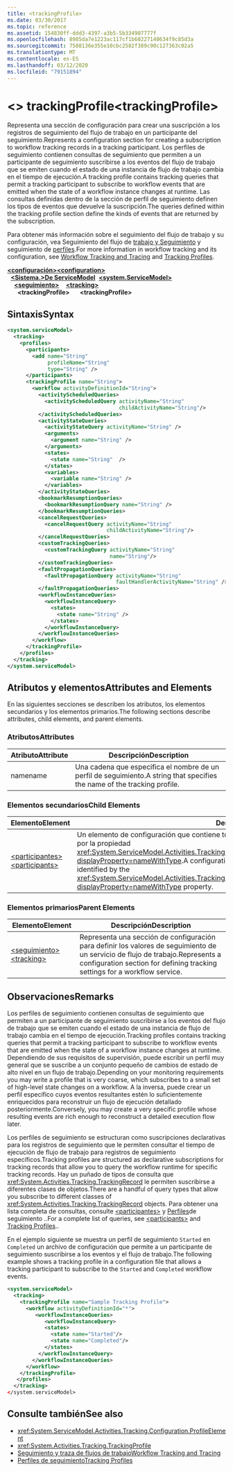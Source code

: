 ```yaml
---
title: <trackingProfile>
ms.date: 03/30/2017
ms.topic: reference
ms.assetid: 154830ff-ddd3-4397-a3b5-5b334907777f
ms.openlocfilehash: 8985da7e1223ac117cf1b68227140634f9c85d3a
ms.sourcegitcommit: 7588136e355e10cbc2582f389c90c127363c02a5
ms.translationtype: MT
ms.contentlocale: es-ES
ms.lasthandoff: 03/12/2020
ms.locfileid: "79151894"
---
```

# <a name="trackingprofile"></a><span data-ttu-id="88593-101">\<> trackingProfile</span><span class="sxs-lookup"><span data-stu-id="88593-101">\<trackingProfile></span></span>
<span data-ttu-id="88593-102">Representa una sección de configuración para crear una suscripción a los registros de seguimiento del flujo de trabajo en un participante del seguimiento.</span><span class="sxs-lookup"><span data-stu-id="88593-102">Represents a configuration section for creating a subscription to workflow tracking records in a tracking participant.</span></span> <span data-ttu-id="88593-103">Los perfiles de seguimiento contienen consultas de seguimiento que permiten a un participante de seguimiento suscribirse a los eventos del flujo de trabajo que se emiten cuando el estado de una instancia de flujo de trabajo cambia en el tiempo de ejecución.</span><span class="sxs-lookup"><span data-stu-id="88593-103">A tracking profile contains tracking queries that permit a tracking participant to subscribe to workflow events that are emitted when the state of a workflow instance changes at runtime.</span></span> <span data-ttu-id="88593-104">Las consultas definidas dentro de la sección de perfil de seguimiento definen los tipos de eventos que devuelve la suscripción.</span><span class="sxs-lookup"><span data-stu-id="88593-104">The queries defined within the tracking profile section define the kinds of events that are returned by the subscription.</span></span>  
  
 <span data-ttu-id="88593-105">Para obtener más información sobre el seguimiento del flujo de trabajo y su configuración, vea Seguimiento del flujo de [trabajo y Seguimiento](../../../windows-workflow-foundation/workflow-tracking-and-tracing.md) y seguimiento de [perfiles](../../../windows-workflow-foundation/tracking-profiles.md).</span><span class="sxs-lookup"><span data-stu-id="88593-105">For more information in workflow tracking and its configuration, see [Workflow Tracking and Tracing](../../../windows-workflow-foundation/workflow-tracking-and-tracing.md) and [Tracking Profiles](../../../windows-workflow-foundation/tracking-profiles.md).</span></span>  
  
<span data-ttu-id="88593-106">[**\<configuración>**](../configuration-element.md)</span><span class="sxs-lookup"><span data-stu-id="88593-106">[**\<configuration>**](../configuration-element.md)</span></span>\
<span data-ttu-id="88593-107">&nbsp;&nbsp;[**\<Sistema.>De ServiceModel**](system-servicemodel-of-workflow.md)</span><span class="sxs-lookup"><span data-stu-id="88593-107">&nbsp;&nbsp;[**\<system.ServiceModel>**](system-servicemodel-of-workflow.md)</span></span>\
<span data-ttu-id="88593-108">&nbsp;&nbsp;&nbsp;&nbsp;[**\<seguimiento>**](tracking.md)</span><span class="sxs-lookup"><span data-stu-id="88593-108">&nbsp;&nbsp;&nbsp;&nbsp;[**\<tracking>**](tracking.md)</span></span>\
<span data-ttu-id="88593-109">&nbsp;&nbsp;&nbsp;&nbsp;&nbsp;&nbsp;**\<trackingProfile>**</span><span class="sxs-lookup"><span data-stu-id="88593-109">&nbsp;&nbsp;&nbsp;&nbsp;&nbsp;&nbsp;**\<trackingProfile>**</span></span>  
  
## <a name="syntax"></a><span data-ttu-id="88593-110">Sintaxis</span><span class="sxs-lookup"><span data-stu-id="88593-110">Syntax</span></span>  
  
```xml  
<system.serviceModel>
  <tracking>
    <profiles>
      <participants>
        <add name="String"
             profileName="String"
             type="String" />
      </participants>
      <trackingProfile name="String">
        <workflow activityDefinitionId="String">
          <activityScheduledQueries>
            <activityScheduledQuery activityName="String"
                                    childActivityName="String"/>
          </activityScheduledQueries>
          <activityStateQueries>
            <activityStateQuery activityName="String" />
            <arguments>
              <argument name="String" />
            </arguments>
            <states>
              <state name="String"  />
            </states>
            <variables>
              <variable name="String" />
            </variables>
          </activityStateQueries>
          <bookmarkResumptionQueries>
            <bookmarkResumptionQuery name="String" />
          </bookmarkResumptionQueries>
          <cancelRequestQueries>
            <cancelRequestQuery activityName="String"
                                childActivityName="String"/>
          </cancelRequestQueries>
          <customTrackingQueries>
            <customTrackingQuery activityName="String"
                                 name="String"/>
          </customTrackingQueries>
          <faultPropagationQueries>
            <faultPropagationQuery activityName="String"
                                   faultHandlerActivityName="String" />
          </faultPropagationQueries>
          <workflowInstanceQueries>
            <workflowInstanceQuery>
              <states>
                <state name="String" />
              </states>
            </workflowInstanceQuery>
          </workflowInstanceQueries>
        </workflow>
      </trackingProfile>
    </profiles>
  </tracking>
</system.serviceModel>  
```  
  
## <a name="attributes-and-elements"></a><span data-ttu-id="88593-111">Atributos y elementos</span><span class="sxs-lookup"><span data-stu-id="88593-111">Attributes and Elements</span></span>  
 <span data-ttu-id="88593-112">En las siguientes secciones se describen los atributos, los elementos secundarios y los elementos primarios.</span><span class="sxs-lookup"><span data-stu-id="88593-112">The following sections describe attributes, child elements, and parent elements.</span></span>  
  
### <a name="attributes"></a><span data-ttu-id="88593-113">Atributos</span><span class="sxs-lookup"><span data-stu-id="88593-113">Attributes</span></span>  
  
|<span data-ttu-id="88593-114">Atributo</span><span class="sxs-lookup"><span data-stu-id="88593-114">Attribute</span></span>|<span data-ttu-id="88593-115">Descripción</span><span class="sxs-lookup"><span data-stu-id="88593-115">Description</span></span>|  
|---------------|-----------------|  
|<span data-ttu-id="88593-116">name</span><span class="sxs-lookup"><span data-stu-id="88593-116">name</span></span>|<span data-ttu-id="88593-117">Una cadena que especifica el nombre de un perfil de seguimiento.</span><span class="sxs-lookup"><span data-stu-id="88593-117">A string that specifies the name of the tracking profile.</span></span>|  
  
### <a name="child-elements"></a><span data-ttu-id="88593-118">Elementos secundarios</span><span class="sxs-lookup"><span data-stu-id="88593-118">Child Elements</span></span>  
  
|<span data-ttu-id="88593-119">Elemento</span><span class="sxs-lookup"><span data-stu-id="88593-119">Element</span></span>|<span data-ttu-id="88593-120">Descripción</span><span class="sxs-lookup"><span data-stu-id="88593-120">Description</span></span>|  
|-------------|-----------------|  
|[<span data-ttu-id="88593-121">\<participantes></span><span class="sxs-lookup"><span data-stu-id="88593-121">\<participants></span></span>](participants.md)|<span data-ttu-id="88593-122">Un elemento de configuración que contiene todas las consultas para un flujo de trabajo concreto identificado por la propiedad <xref:System.ServiceModel.Activities.Tracking.Configuration.ProfileWorkflowElement.ActivityDefinitionId%2A?displayProperty=nameWithType>.</span><span class="sxs-lookup"><span data-stu-id="88593-122">A configuration element that contains all queries for a specific workflow identified by the <xref:System.ServiceModel.Activities.Tracking.Configuration.ProfileWorkflowElement.ActivityDefinitionId%2A?displayProperty=nameWithType> property.</span></span>|  
  
### <a name="parent-elements"></a><span data-ttu-id="88593-123">Elementos primarios</span><span class="sxs-lookup"><span data-stu-id="88593-123">Parent Elements</span></span>  
  
|<span data-ttu-id="88593-124">Elemento</span><span class="sxs-lookup"><span data-stu-id="88593-124">Element</span></span>|<span data-ttu-id="88593-125">Descripción</span><span class="sxs-lookup"><span data-stu-id="88593-125">Description</span></span>|  
|-------------|-----------------|  
|[<span data-ttu-id="88593-126">\<seguimiento></span><span class="sxs-lookup"><span data-stu-id="88593-126">\<tracking></span></span>](tracking.md)|<span data-ttu-id="88593-127">Representa una sección de configuración para definir los valores de seguimiento de un servicio de flujo de trabajo.</span><span class="sxs-lookup"><span data-stu-id="88593-127">Represents a configuration section for defining tracking settings for a workflow service.</span></span>|  
  
## <a name="remarks"></a><span data-ttu-id="88593-128">Observaciones</span><span class="sxs-lookup"><span data-stu-id="88593-128">Remarks</span></span>  
 <span data-ttu-id="88593-129">Los perfiles de seguimiento contienen consultas de seguimiento que permiten a un participante de seguimiento suscribirse a los eventos del flujo de trabajo que se emiten cuando el estado de una instancia de flujo de trabajo cambia en el tiempo de ejecución.</span><span class="sxs-lookup"><span data-stu-id="88593-129">Tracking profiles contains tracking queries that permit a tracking participant to subscribe to workflow events that are emitted when the state of a workflow instance changes at runtime.</span></span> <span data-ttu-id="88593-130">Dependiendo de sus requisitos de supervisión, puede escribir un perfil muy general que se suscribe a un conjunto pequeño de cambios de estado de alto nivel en un flujo de trabajo.</span><span class="sxs-lookup"><span data-stu-id="88593-130">Depending on your monitoring requirements you may write a profile that is very coarse, which subscribes to a small set of high-level state changes on a workflow.</span></span> <span data-ttu-id="88593-131">A la inversa, puede crear un perfil específico cuyos eventos resultantes estén lo suficientemente enriquecidos para reconstruir un flujo de ejecución detallado posteriormente.</span><span class="sxs-lookup"><span data-stu-id="88593-131">Conversely, you may create a very specific profile whose resulting events are rich enough to reconstruct a detailed execution flow later.</span></span>  
  
 <span data-ttu-id="88593-132">Los perfiles de seguimiento se estructuran como suscripciones declarativas para los registros de seguimiento que le permiten consultar el tiempo de ejecución de flujo de trabajo para registros de seguimiento específicos.</span><span class="sxs-lookup"><span data-stu-id="88593-132">Tracking profiles are structured as declarative subscriptions for tracking records that allow you to query the workflow runtime for specific tracking records.</span></span> <span data-ttu-id="88593-133">Hay un puñado de tipos de consulta que <xref:System.Activities.Tracking.TrackingRecord> le permiten suscribirse a diferentes clases de objetos.</span><span class="sxs-lookup"><span data-stu-id="88593-133">There are a handful of query types that allow you subscribe to different classes of <xref:System.Activities.Tracking.TrackingRecord> objects.</span></span> <span data-ttu-id="88593-134">Para obtener una lista completa de consultas, consulte [ \<participantes>](participants.md) y [Perfiles](../../../windows-workflow-foundation/tracking-profiles.md)de seguimiento ..</span><span class="sxs-lookup"><span data-stu-id="88593-134">For a complete list of queries, see [\<participants>](participants.md) and [Tracking Profiles](../../../windows-workflow-foundation/tracking-profiles.md)..</span></span>  
  
 <span data-ttu-id="88593-135">En el ejemplo siguiente se muestra un perfil de seguimiento `Started` en `Completed` un archivo de configuración que permite a un participante de seguimiento suscribirse a los eventos y el flujo de trabajo.</span><span class="sxs-lookup"><span data-stu-id="88593-135">The following example shows a tracking profile in a configuration file that allows a tracking participant to subscribe to the `Started` and `Completed` workflow events.</span></span>  
  
```xml  
<system.serviceModel>  
  <tracking>
    <trackingProfile name="Sample Tracking Profile">  
      <workflow activityDefinitionId="*">  
         <workflowInstanceQueries>  
            <workflowInstanceQuery>  
            <states>  
              <state name="Started"/>  
              <state name="Completed"/>  
            </states>  
          </workflowInstanceQuery>  
        </workflowInstanceQueries>  
      </workflow>  
    </trackingProfile>
   </profiles>  
  </tracking>  
</system.serviceModel>  
```  
  
## <a name="see-also"></a><span data-ttu-id="88593-136">Consulte también</span><span class="sxs-lookup"><span data-stu-id="88593-136">See also</span></span>

- <xref:System.ServiceModel.Activities.Tracking.Configuration.ProfileElement>
- <xref:System.Activities.Tracking.TrackingProfile>
- [<span data-ttu-id="88593-137">Seguimiento y traza de flujos de trabajo</span><span class="sxs-lookup"><span data-stu-id="88593-137">Workflow Tracking and Tracing</span></span>](../../../windows-workflow-foundation/workflow-tracking-and-tracing.md)
- [<span data-ttu-id="88593-138">Perfiles de seguimiento</span><span class="sxs-lookup"><span data-stu-id="88593-138">Tracking Profiles</span></span>](../../../windows-workflow-foundation/tracking-profiles.md)
